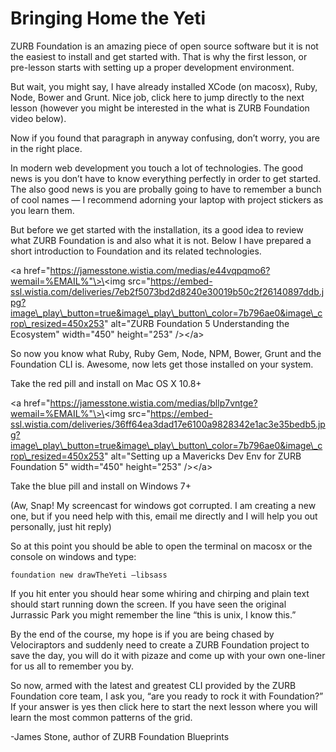 # Bringing Home the Yeti

ZURB Foundation is an amazing piece of open source software but it is not the easiest to install and get started with. That is why the first lesson, or pre-lesson starts with setting up a proper development environment.

But wait, you might say, I have already installed XCode (on macosx), Ruby, Node, Bower and Grunt. Nice job, click here to jump directly to the next lesson (however you might be interested in the what is ZURB Foundation video below).

Now if you found that paragraph in anyway confusing, don’t worry, you are in the right place.

In modern web development you touch a lot of technologies. The good news is you don’t have to know everything perfectly in order to get started. The also good news is you are probally going to have to remember a bunch of cool names — I recommend adorning your laptop with project stickers as you learn them.

But before we get started with the installation, its a good idea to review what ZURB Foundation is and also what it is not. Below I have prepared a short introduction to Foundation and its related technologies. 

\<a href="https://jamesstone.wistia.com/medias/e44vqpqmo6?wemail=%EMAIL%"\>\<img src="https://embed-ssl.wistia.com/deliveries/7eb2f5073bd2d8240e30019b50c2f26140897ddb.jpg?image\_play\_button=true&image\_play\_button\_color=7b796ae0&image\_crop\_resized=450x253" alt="ZURB Foundation 5 Understanding the Ecosystem" width="450" height="253" /\>\</a\>

So now you know what Ruby, Ruby Gem, Node, NPM, Bower, Grunt and the Foundation CLI is. Awesome, now lets get those installed on your system.

Take the red pill and install on Mac OS X 10.8+

\<a href="https://jamesstone.wistia.com/medias/bllp7vntge?wemail=%EMAIL%"\>\<img src="https://embed-ssl.wistia.com/deliveries/36ff64ea3dad17e6100a9828342e1ac3e35bedb5.jpg?image\_play\_button=true&image\_play\_button\_color=7b796ae0&image\_crop\_resized=450x253" alt="Setting up a Mavericks Dev Env for ZURB Foundation 5" width="450" height="253" /\>\</a\>

Take the blue pill and install on Windows 7+ 

(Aw, Snap! My screencast for windows got corrupted. I am creating a new one, but if you need help with this, email me directly and I will help you out personally, just hit reply)

So at this point you should be able to open the terminal on macosx or the console on windows and type:

`foundation new drawTheYeti —libsass`

If you hit enter you should hear some whiring and chirping and plain text should start running down the screen. If you have seen the original Jurrassic Park you might remember the line “this is unix, I know this.”

By the end of the course, my hope is if you are being chased by Velociraptors and suddenly need to create a ZURB Foundation project to save the day, you will do it with pizaze and come up with your own one-liner for us all to remember you by.

So now, armed with the latest and greatest CLI provided by the ZURB Foundation core team, I ask you, “are you ready to rock it with Foundation?” If your answer is yes then click here to start the next lesson where you will learn the most common patterns of the grid.

-James Stone, author of ZURB Foundation Blueprints